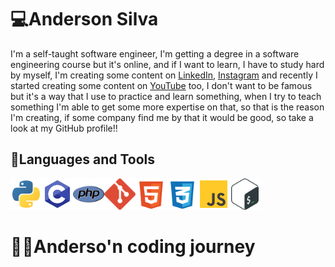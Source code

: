 # 💻Anderson Silva


I'm a self-taught software engineer, I'm getting a degree in a software engineering course but it's online, and if I want to learn, I have to study hard by myself, I'm creating some content on [LinkedIn](https://www.linkedin.com/in/anderson-silva-717179166/), [Instagram](https://www.instagram.com/anderson_josse/) and recently I started creating some content on [YouTube](https://www.youtube.com/channel/UCVT2PoI_I8i9HQjYfFFwTMA) too, I don't want to be famous but it's a way that I use to practice and learn something, when I try to teach something I'm able to get some more expertise on that, so that is the reason I'm creating, if some company find me by that it would be good, so take a look at my GitHub profile!! 

## 🧳Languages and Tools

<img src="/assets/python.svg" align="left" style="width:50px;"><img src="/assets/c.svg" align="left" style="width:50px;"><img src="/assets/php.svg" align="left" style="width:50px;"><img src="/assets/git.svg" align="left" style="width:50px;"><img src="/assets/html.svg" align="left" style="width:50px;"><img src="/assets/css.svg" align="left" style="width:50px;"><img src="/assets/js.svg" align="left" style="width:50px;"><img src="/assets/bash.svg" style="width:50px;">

# 👨‍💻Anderso'n coding journey

